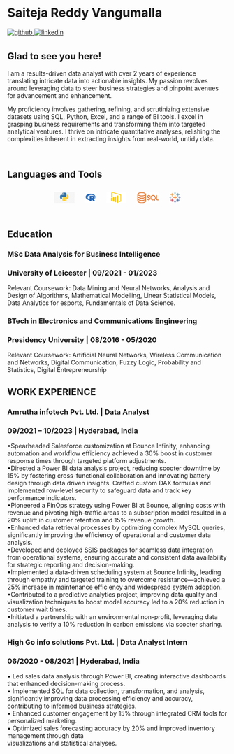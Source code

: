 # Saiteja Reddy Vangumalla  
  

<a href="https://github.com/saitejareddyv" target="_blank">
<img src=https://img.shields.io/badge/github-%2324292e.svg?&style=for-the-badge&logo=github&logoColor=white alt=github style="margin-bottom: 5px;" />
</a>
<a href="https://www.linkedin.com/in/saitejareddyvangumalla/" target="_blank">
<img src=https://img.shields.io/badge/linkedin-%231E77B5.svg?&style=for-the-badge&logo=linkedin&logoColor=white alt=linkedin style="margin-bottom: 5px;" />
</a>  
  



## Glad to see you here!  
I am a results-driven data analyst with over 2 years of experience translating intricate data into actionable insights. My passion revolves around leveraging data to steer business strategies and pinpoint avenues for advancement and enhancement.

My proficiency involves gathering, refining, and scrutinizing extensive datasets using SQL, Python, Excel, and a range of BI tools. I excel in grasping business requirements and transforming them into targeted analytical ventures. I thrive on intricate quantitative analyses, relishing the complexities inherent in extracting insights from real-world, untidy data. 
  

<br/>  


## Languages and Tools  
<div align="center">  
<a href="https://github.com/saitejareddyv/saitejareddyv/blob/main/python.jpg" target="_blank"><img style="margin: 10px" src="https://github.com/saitejareddyv/saitejareddyv/blob/main/python.jpg" alt="Python" height="25" /></a> 
<a href="https://github.com/saitejareddyv/saitejareddyv/blob/main/4846356.png" target="_blank"><img style="margin: 10px" src="https://github.com/saitejareddyv/saitejareddyv/blob/main/4846356.png" alt="R" height="25" /></a>  
<a href="https://github.com/saitejareddyv/saitejareddyv/blob/main/Microsoft-Power-BI-Logo-2013.png" target="_blank"><img style="margin: 10px" src="https://github.com/saitejareddyv/saitejareddyv/blob/main/Microsoft-Power-BI-Logo-2013.png" alt="Power BI" height="25" /></a>  
<a href="https://github.com/saitejareddyv/saitejareddyv/blob/main/sql.png" target="_blank"><img style="margin: 10px" src="https://github.com/saitejareddyv/saitejareddyv/blob/main/sql.png" alt="SQL" height="25" /></a>  
<a href="https://github.com/saitejareddyv/saitejareddyv/blob/main/tableau-software.svg" target="_blank"><img style="margin: 10px" src="https://github.com/saitejareddyv/saitejareddyv/blob/main/tableau-software.svg" alt="Tableau" height="25" /></a>  
  
</div>  

<br/> 

## Education
### MSc Data Analysis for Business Intelligence <br>
### University of Leicester | 09/2021 - 01/2023 <br>
Relevant Coursework: Data Mining and Neural Networks, Analysis and Design of Algorithms, Mathematical Modelling, Linear Statistical Models, Data Analytics for esports, Fundamentals of Data Science.

### BTech in Electronics and Communications Engineering <br> 
### Presidency University | 08/2016 - 05/2020 <br>
Relevant Coursework: Artificial Neural Networks, Wireless Communication and Networks, Digital Communication, Fuzzy Logic, Probability and Statistics, Digital Entrepreneurship

## WORK EXPERIENCE
### Amrutha infotech Pvt. Ltd. | Data Analyst<br>
### 09/2021 – 10/2023 | Hyderabad, India <br>
•Spearheaded Salesforce customization at Bounce Infinity, enhancing automation and workflow efficiency achieved a 30% boost in customer response times through targeted platform adjustments.<br>
•Directed a Power BI data analysis project, reducing scooter downtime by 15% by fostering cross-functional collaboration and innovating battery design through data driven insights. Crafted custom DAX formulas and implemented row-level security to safeguard data and track key performance indicators.<br>
•Pioneered a FinOps strategy using Power BI at Bounce, aligning costs with revenue and pivoting high-traffic areas to a subscription model resulted in a 20% uplift in customer retention and 15% revenue growth.<br>
•Enhanced data retrieval processes by optimizing complex MySQL queries, significantly improving the efficiency of operational and customer data analysis.<br>
•Developed and deployed SSIS packages for seamless data integration from operational systems, ensuring accurate and consistent data availability for strategic reporting and decision-making.<br>
•Implemented a data-driven scheduling system at Bounce Infinity, leading through empathy and targeted training to overcome resistance—achieved a 25% increase in maintenance efficiency and widespread system adoption.<br>
•Contributed to a predictive analytics project, improving data quality and visualization techniques to boost model accuracy led to a 20% reduction in customer wait times.<br>
•Initiated a partnership with an environmental non-profit, leveraging data analysis to verify a 10% reduction in carbon emissions via scooter sharing.<br>

### High Go info solutions Pvt. Ltd. | Data Analyst Intern<br>
### 06/2020 - 08/2021 | Hyderabad, India<br>
• Led sales data analysis through Power BI, creating interactive dashboards that enhanced decision-making process.<br>
• Implemented SQL for data collection, transformation, and analysis, significantly improving data
processing efficiency and accuracy, contributing to informed business strategies.<br>
• Enhanced customer engagement by 15% through integrated CRM tools for personalized marketing.<br>
• Optimized sales forecasting accuracy by 20% and improved inventory management through data <br>
visualizations and statistical analyses.<br>
